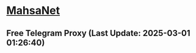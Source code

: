 
# [MahsaNet](https://t.me/mahsa_net)
## Free Telegram Proxy (Last Update: 2025-03-01 01:26:40)

    